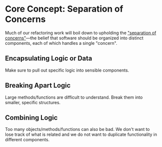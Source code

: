 # Core Concept: Separation of Concerns
Much of our refactoring work will boil down to upholding the ["separation of concerns"](https://en.wikipedia.org/wiki/Separation_of_concerns)&mdash;the belief that software should be organized into distinct components, each of which handles a single "concern".

## Encapsulating Logic or Data
Make sure to pull out specific logic into sensible components.

## Breaking Apart Logic
Large methods/functions are difficult to understand. Break them into smaller, specific structures.

## Combining Logic
Too many objects/methods/functions can also be bad. We don't want to lose track of what is related and we do not want to duplicate functionality in different components.